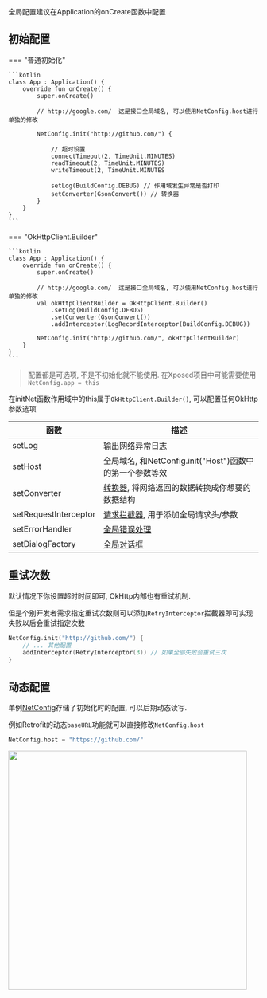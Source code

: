 全局配置建议在Application的onCreate函数中配置

## 初始配置

=== "普通初始化"

    ```kotlin
    class App : Application() {
        override fun onCreate() {
            super.onCreate()
    
            // http://google.com/  这是接口全局域名, 可以使用NetConfig.host进行单独的修改
    
            NetConfig.init("http://github.com/") {
    
                // 超时设置
                connectTimeout(2, TimeUnit.MINUTES)
                readTimeout(2, TimeUnit.MINUTES)
                writeTimeout(2, TimeUnit.MINUTES
    
                setLog(BuildConfig.DEBUG) // 作用域发生异常是否打印
                setConverter(GsonConvert()) // 转换器
            }
        }
    }
    ```

=== "OkHttpClient.Builder"

    ```kotlin
    class App : Application() {
        override fun onCreate() {
            super.onCreate()
    
            // http://google.com/  这是接口全局域名, 可以使用NetConfig.host进行单独的修改
            val okHttpClientBuilder = OkHttpClient.Builder()
                .setLog(BuildConfig.DEBUG)
                .setConverter(GsonConvert())
                .addInterceptor(LogRecordInterceptor(BuildConfig.DEBUG))
    
            NetConfig.init("http://github.com/", okHttpClientBuilder)
        }
    }
    ```

> 配置都是可选项, 不是不初始化就不能使用. 在Xposed项目中可能需要使用 `NetConfig.app = this`

在initNet函数作用域中的this属于`OkHttpClient.Builder()`, 可以配置任何OkHttp参数选项

| 函数 | 描述 |
|-|-|
| setLog | 输出网络异常日志 |
| setHost | 全局域名, 和NetConfig.init("Host")函数中的第一个参数等效 |
| setConverter | [转换器](converter.md), 将网络返回的数据转换成你想要的数据结构 |
| setRequestInterceptor | [请求拦截器](interceptor.md), 用于添加全局请求头/参数 |
| setErrorHandler | [全局错误处理](error-handle.md) |
| setDialogFactory | [全局对话框](auto-dialog.md) |

## 重试次数

默认情况下你设置超时时间即可, OkHttp内部也有重试机制.

但是个别开发者需求指定重试次数则可以添加`RetryInterceptor`拦截器即可实现失败以后会重试指定次数

```kotlin
NetConfig.init("http://github.com/") {
    // ... 其他配置
    addInterceptor(RetryInterceptor(3)) // 如果全部失败会重试三次
}
```


## 动态配置

单例[NetConfig](api/-net/com.drake.net/-net-config/index.html)存储了初始化时的配置, 可以后期动态读写.

例如Retrofit的动态`baseURL`功能就可以直接修改`NetConfig.host`

```kotlin
NetConfig.host = "https://github.com/"
```

<img src="https://i.loli.net/2021/08/14/jZyaU5IVhPipWEr.png" width="480"/>

